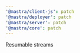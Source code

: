 ```yaml
---
'@mastra/client-js': patch
'@mastra/deployer': patch
'@mastra/server': patch
'@mastra/core': patch
---
```


Resumable streams
